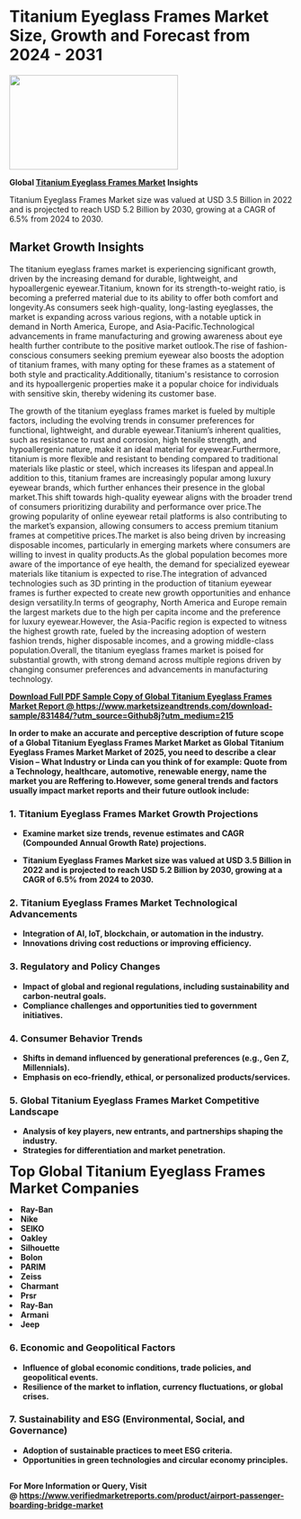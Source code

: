 <H1>Titanium Eyeglass Frames Market Size, Growth and Forecast from 2024 - 2031</H1><img class="aligncenter size-medium wp-image-584254" src="https://thirdeyenews.in/wp-content/uploads/2024/09/Global-Market-Research-300x168.jpeg" alt="" width="300" height="168" /><p><strong>Global&nbsp;<a href="https://www.marketsizeandtrends.com/download-sample/831484/?utm_source=Github8j?utm_medium=215">Titanium Eyeglass Frames Market</a> Insights</strong></p><p>Titanium Eyeglass Frames Market size was valued at USD 3.5 Billion in 2022 and is projected to reach USD 5.2 Billion by 2030, growing at a CAGR of 6.5% from 2024 to 2030.</p><p><h2>Market Growth Insights</h2> <p>The titanium eyeglass frames market is experiencing significant growth, driven by the increasing demand for durable, lightweight, and hypoallergenic eyewear.Titanium, known for its strength-to-weight ratio, is becoming a preferred material due to its ability to offer both comfort and longevity.As consumers seek high-quality, long-lasting eyeglasses, the market is expanding across various regions, with a notable uptick in demand in North America, Europe, and Asia-Pacific.Technological advancements in frame manufacturing and growing awareness about eye health further contribute to the positive market outlook.The rise of fashion-conscious consumers seeking premium eyewear also boosts the adoption of titanium frames, with many opting for these frames as a statement of both style and practicality.Additionally, titanium's resistance to corrosion and its hypoallergenic properties make it a popular choice for individuals with sensitive skin, thereby widening its customer base.</p> <p><strong><a href="#"></a></strong></p> <p>The growth of the titanium eyeglass frames market is fueled by multiple factors, including the evolving trends in consumer preferences for functional, lightweight, and durable eyewear.Titanium’s inherent qualities, such as resistance to rust and corrosion, high tensile strength, and hypoallergenic nature, make it an ideal material for eyewear.Furthermore, titanium is more flexible and resistant to bending compared to traditional materials like plastic or steel, which increases its lifespan and appeal.In addition to this, titanium frames are increasingly popular among luxury eyewear brands, which further enhances their presence in the global market.This shift towards high-quality eyewear aligns with the broader trend of consumers prioritizing durability and performance over price.The growing popularity of online eyewear retail platforms is also contributing to the market’s expansion, allowing consumers to access premium titanium frames at competitive prices.The market is also being driven by increasing disposable incomes, particularly in emerging markets where consumers are willing to invest in quality products.As the global population becomes more aware of the importance of eye health, the demand for specialized eyewear materials like titanium is expected to rise.The integration of advanced technologies such as 3D printing in the production of titanium eyewear frames is further expected to create new growth opportunities and enhance design versatility.In terms of geography, North America and Europe remain the largest markets due to the high per capita income and the preference for luxury eyewear.However, the Asia-Pacific region is expected to witness the highest growth rate, fueled by the increasing adoption of western fashion trends, higher disposable incomes, and a growing middle-class population.Overall, the titanium eyeglass frames market is poised for substantial growth, with strong demand across multiple regions driven by changing consumer preferences and advancements in manufacturing technology.</p> <p><strong><a href="#"></p><p><span class=""><strong>Download Full PDF Sample Copy of Global Titanium Eyeglass Frames Market Report</strong> @ <a href="https://www.marketsizeandtrends.com/download-sample/831484/?utm_source=Github8j?utm_medium=215" target="_blank">https://www.marketsizeandtrends.com/download-sample/831484/?utm_source=Github8j?utm_medium=215</a></span></p><p>In order to make an accurate and perceptive description of future scope of a Global&nbsp;Titanium Eyeglass Frames Market Market as Global&nbsp;Titanium Eyeglass Frames Market Market of 2025, you need to describe a clear Vision &ndash; What Industry or Linda can you think of for example: Quote from a Technology, healthcare, automotive, renewable energy, name the market you are Reffering to.However, some general trends and factors usually impact market reports and their future outlook include:</p><h3>1.&nbsp;<strong>Titanium Eyeglass Frames Market Growth Projections</strong></h3><ul><li>Examine market size trends, revenue estimates and CAGR (Compounded Annual Growth Rate) projections.</li><li><p>Titanium Eyeglass Frames Market size was valued at USD 3.5 Billion in 2022 and is projected to reach USD 5.2 Billion by 2030, growing at a CAGR of 6.5% from 2024 to 2030.</p></li></ul><h3>2.&nbsp;<strong>Titanium Eyeglass Frames Market Technological Advancements</strong></h3><ul><li>Integration of AI, IoT, blockchain, or automation in the industry.</li><li>Innovations driving cost reductions or improving efficiency.</li></ul><h3>3.&nbsp;<strong>Regulatory and Policy Changes</strong></h3><ul><li>Impact of global and regional regulations, including sustainability and carbon-neutral goals.</li><li>Compliance challenges and opportunities tied to government initiatives.</li></ul><h3>4.&nbsp;<strong>Consumer Behavior Trends</strong></h3><ul><li>Shifts in demand influenced by generational preferences (e.g., Gen Z, Millennials).</li><li>Emphasis on eco-friendly, ethical, or personalized products/services.</li></ul><h3>5.&nbsp;<strong>Global Titanium Eyeglass Frames Market Competitive Landscape</strong></h3><ul><li>Analysis of key players, new entrants, and partnerships shaping the industry.</li><li>Strategies for differentiation and market penetration.</li></ul><p data-pm-slice="1 1 []"><span style="color: inherit; font-family: inherit; font-size: 25px;">Top Global Titanium Eyeglass Frames Market Companies</span></p><div class="" data-test-id=""><p><li>Ray-Ban</li><li> Nike</li><li> SEIKO</li><li> Oakley</li><li> Silhouette</li><li> Bolon</li><li> PARIM</li><li> Zeiss</li><li> Charmant</li><li> Prsr</li><li> Ray-Ban</li><li> Armani</li><li> Jeep</li></p></div><h3>6.&nbsp;<strong>Economic and Geopolitical Factors</strong></h3><ul><li>Influence of global economic conditions, trade policies, and geopolitical events.</li><li>Resilience of the market to inflation, currency fluctuations, or global crises.</li></ul><h3>7.&nbsp;<strong>Sustainability and ESG (Environmental, Social, and Governance)</strong></h3><ul><li>Adoption of sustainable practices to meet ESG criteria.</li><li>Opportunities in green technologies and circular economy principles.</li></ul><h2><strong style="font-size: 14px;">For More Information or Query, Visit @&nbsp;</strong><a style="background-color: #ffffff; font-size: 14px;" href="https://www.marketsizeandtrends.com/report/titanium-eyeglass-frames-market/" target="_blank">https://www.verifiedmarketreports.com/product/airport-passenger-boarding-bridge-market</a></h2>